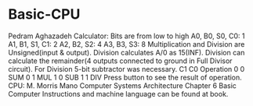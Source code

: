 # Basic-CPU
Pedram Aghazadeh
Calculator:
Bits are from low to high
A0, B0, S0, C0: 1
A1, B1, S1, C1: 2
A2, B2, S2: 4
A3, B3, S3: 8
Multiplication and Division are Unsigned(input & output).
Division calculates A/0 as 15(INF).
Division can calculate the remainder(4 outputs connected to ground in Full Divisor circuit).
For Division 5-bit subtractor was necessary.
C1 C0 Operation
0  0  SUM
0  1  MUL
1  0  SUB
1  1  DIV
Press button to see the result of operation.
CPU:
M. Morris Mano Computer Systems Architecture Chapter 6 Basic Computer
Instructions and machine language can be found at book.
